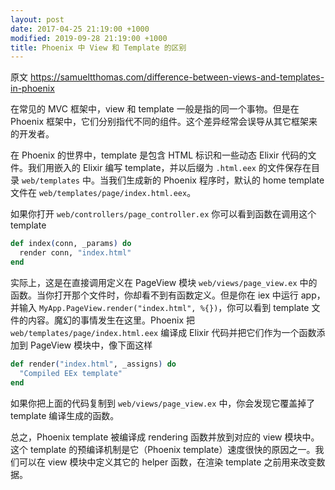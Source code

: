 ```yaml
---
layout: post
date: 2017-04-25 21:19:00 +1000
modified: 2019-09-28 21:19:00 +1000
title: Phoenix 中 View 和 Template 的区别
---
```


原文 https://samueltthomas.com/difference-between-views-and-templates-in-phoenix

在常见的 MVC 框架中，view 和 template 一般是指的同一个事物。但是在 Phoenix 框架中，它们分别指代不同的组件。这个差异经常会误导从其它框架来的开发者。

在 Phoenix 的世界中，template 是包含 HTML 标识和一些动态 Elixir 代码的文件。我们用嵌入的 Elixir 编写 template，并以后缀为 `.html.eex` 的文件保存在目录 `web/templates` 中。当我们生成新的 Phoenix 程序时，默认的 home template 文件在 `web/templates/page/index.html.eex`。

如果你打开 `web/controllers/page_controller.ex` 你可以看到函数在调用这个 template

```elixir
def index(conn, _params) do
  render conn, "index.html"
end
```

实际上，这是在直接调用定义在 PageView 模块 `web/views/page_view.ex` 中的函数。当你打开那个文件时，你却看不到有函数定义。但是你在 iex 中运行 app，并输入 `MyApp.PageView.render("index.html", %{})`，你可以看到 template 文件的内容。魔幻的事情发生在这里。Phoenix 把 `web/templates/page/index.html.eex` 编译成 Elixir 代码并把它们作为一个函数添加到 PageView 模块中，像下面这样

```elixir
def render("index.html", _assigns) do
  "Compiled EEx template"
end
```

如果你把上面的代码复制到 `web/views/page_view.ex` 中，你会发现它覆盖掉了 template 编译生成的函数。

总之，Phoenix template 被编译成 rendering 函数并放到对应的 view 模块中。这个 template 的预编译机制是它（Phoenix template）速度很快的原因之一。我们可以在 view 模块中定义其它的 helper 函数，在渲染 template 之前用来改变数据。
